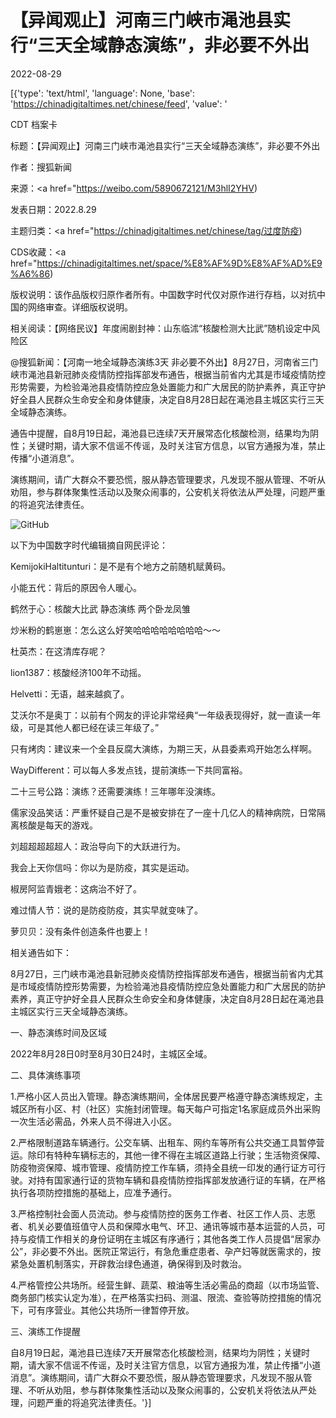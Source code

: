 # 【异闻观止】河南三门峡市渑池县实行“三天全域静态演练”，非必要不外出

2022-08-29

[{'type': 'text/html', 'language': None, 'base': 'https://chinadigitaltimes.net/chinese/feed', 'value': '

CDT 档案卡

标题：【异闻观止】河南三门峡市渑池县实行“三天全域静态演练”，非必要不外出

作者：搜狐新闻

来源：<a href="https://weibo.com/5890672121/M3hlI2YHV)

发表日期：2022.8.29

主题归类：<a href="https://chinadigitaltimes.net/chinese/tag/过度防疫)

CDS收藏：<a href="https://chinadigitaltimes.net/space/%E8%AF%9D%E8%AF%AD%E9%A6%86)

版权说明：该作品版权归原作者所有。中国数字时代仅对原作进行存档，以对抗中国的网络审查。详细版权说明。





相关阅读：【网络民议】年度闹剧封神：山东临沭“核酸检测大比武”随机设定中风险区



@搜狐新闻：【河南一地全域静态演练3天 非必要不外出】8月27日，河南省三门峡市渑池县新冠肺炎疫情防控指挥部发布通告，根据当前省内尤其是市域疫情防控形势需要，为检验渑池县疫情防控应急处置能力和广大居民的防护素养，真正守护好全县人民群众生命安全和身体健康，决定自8月28日起在渑池县主城区实行三天全域静态演练。

通告中提醒，自8月19日起，渑池县已连续7天开展常态化核酸检测，结果均为阴性；关键时期，请大家不信谣不传谣，及时关注官方信息，以官方通报为准，禁止传播“小道消息”。

演练期间，请广大群众不要恐慌，服从静态管理要求，凡发现不服从管理、不听从劝阻，参与群体聚集性活动以及聚众闹事的，公安机关将依法从严处理，问题严重的将追究法律责任。



![GitHub](https://chinadigitaltimes.net/chinese/files/2022/08/image-1661759087198.png)

以下为中国数字时代编辑摘自网民评论：



KemijokiHaltitunturi：是不是有个地方之前随机赋黄码。

小能五代：背后的原因令人暖心。

鹤然于心：核酸大比武 静态演练 两个卧龙凤雏

炒米粉的鹤崽崽：怎么这么好笑哈哈哈哈哈哈哈哈～～ 

杜英杰：在这清库存呢？

lion1387：核酸经济100年不动摇。

Helvetti：无语，越来越疯了。

艾沃尔不是奥丁：以前有个网友的评论非常经典“一年级表现得好，就一直读一年级，可是其他人都已经在读三年级了。”

只有烤肉：建议来一个全县反腐大演练，为期三天，从县委素鸡开始怎么样啊。

WayDifferent：可以每人多发点钱，提前演练一下共同富裕。

二十三号公路：演练？还需要演练！三年哪年没演练。

儒家没品笑话：严重怀疑自己是不是被安排在了一座十几亿人的精神病院，日常隔离核酸是每天的游戏。

刘超超超超超人：政治导向下的大跃进行为。

我会上天你信吗：你以为是防疫，其实是运动。

椒房阿监青娥老：这病治不好了。

难过情人节：说的是防疫防疫，其实早就变味了。

萝贝贝：没有条件创造条件也要上！



相关通告如下：



8月27日，三门峡市渑池县新冠肺炎疫情防控指挥部发布通告，根据当前省内尤其是市域疫情防控形势需要，为检验渑池县疫情防控应急处置能力和广大居民的防护素养，真正守护好全县人民群众生命安全和身体健康，决定自8月28日起在渑池县主城区实行三天全域静态演练。

一、静态演练时间及区域

2022年8月28日0时至8月30日24时，主城区全域。

二、具体演练事项

1.严格小区人员出入管理。静态演练期间，全体居民要严格遵守静态演练规定，主城区所有小区、村（社区）实施封闭管理。每天每户可指定1名家庭成员外出采购一次生活必需品，外来人员不得进入小区。

2.严格限制道路车辆通行。公交车辆、出租车、网约车等所有公共交通工具暂停营运。除印有特种车辆标志的，其他一律不得在主城区道路上行驶；生活物资保障、防疫物资保障、城市管理、疫情防控工作车辆，须持全县统一印发的通行证方可行驶。对持有国家通行证的货物车辆和县疫情防控指挥部发放通行证的车辆，在严格执行各项防控措施的基础上，应准予通行。

3.严格控制社会面人员流动。参与疫情防控的医务工作者、社区工作人员、志愿者、机关必要值班值守人员和保障水电气、环卫、通讯等城市基本运营的人员，可持与疫情工作相关的身份证明在主城区有序通行；其他各类工作人员提倡“居家办公”，非必要不外出。医院正常运行，有急危重症患者、孕产妇等就医需求的，按紧急处置机制落实，开辟救治绿色通道，确保得到及时救治。

4.严格管控公共场所。经营生鲜、蔬菜、粮油等生活必需品的商超（以市场监管、商务部门核实认定为准），在严格落实扫码、测温、限流、查验等防控措施的情况下，可有序营业。其他公共场所一律暂停开放。

三、演练工作提醒

自8月19日起，渑池县已连续7天开展常态化核酸检测，结果均为阴性；关键时期，请大家不信谣不传谣，及时关注官方信息，以官方通报为准，禁止传播“小道消息”。演练期间，请广大群众不要恐慌，服从静态管理要求，凡发现不服从管理、不听从劝阻，参与群体聚集性活动以及聚众闹事的，公安机关将依法从严处理，问题严重的将追究法律责任。'}]